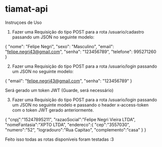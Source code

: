 # tiamat-api

Instruçoes de Uso

1. Fazer uma Requisição do tipo POST para a rota /usuario/cadastro passando um JSON no seguinte modelo:

{
	"nome": "Felipe Negri",
	"sexo": "Masculino",
	"email": "felipe.negri43@gmail.com",
	"senha": "123456789",
	"telefone": 995271260
}

2. Fazer uma Requisição do tipo POST para a rota /usuario/login passando um JSON no seguinte modelo:

{
	"email": "felipe.negri43@gmail.com",
	"senha": "123456789"
}

Será gerado um token JWT (Guarde, será necessário)

3. Fazer uma Requisição do tipo POST para a rota /usuario/login passando um JSON no seguinte modelo e passando o header x-access-token com o token JWT gerado anteriormente.

{
   "cnpj":"15247895211",
   "razaoSocial":"Felipe Negri Vieira LTDA",
   "nomeFantasia":"XPTO LTDA",
   "endereco":{
      "cep":"3557030",
      "numero":"52",
      "logradouro":"Rua Capitao",
      "complemento":"casa"
   }
}

Feito isso todas as rotas disponíveis foram testadas :3
